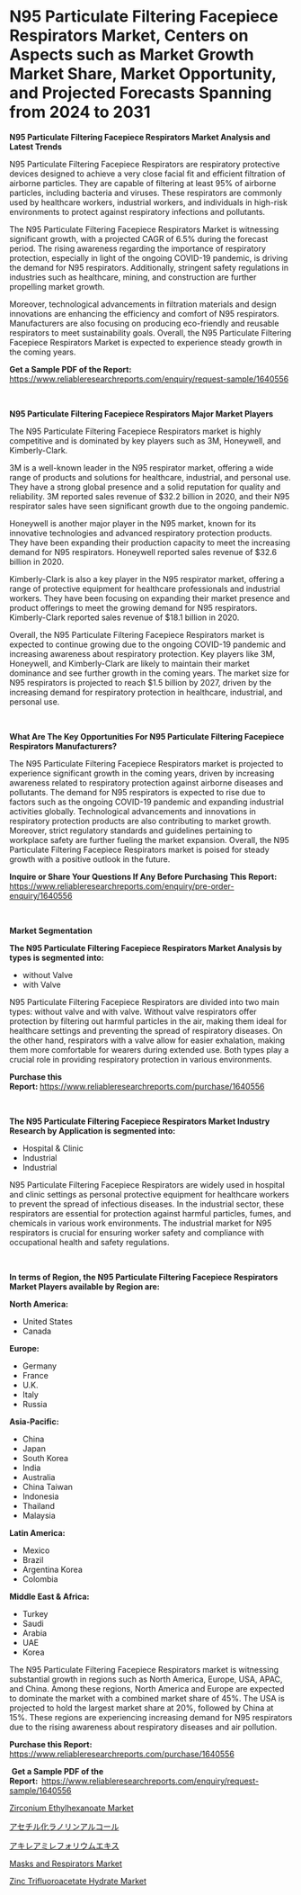 <p><h1>N95 Particulate Filtering Facepiece Respirators Market, Centers on Aspects such as Market Growth Market Share, Market Opportunity, and Projected Forecasts Spanning from 2024 to 2031</h1></p><p><strong>N95 Particulate Filtering Facepiece Respirators Market Analysis and Latest Trends</strong></p>
<p><p>N95 Particulate Filtering Facepiece Respirators are respiratory protective devices designed to achieve a very close facial fit and efficient filtration of airborne particles. They are capable of filtering at least 95% of airborne particles, including bacteria and viruses. These respirators are commonly used by healthcare workers, industrial workers, and individuals in high-risk environments to protect against respiratory infections and pollutants.</p><p>The N95 Particulate Filtering Facepiece Respirators Market is witnessing significant growth, with a projected CAGR of 6.5% during the forecast period. The rising awareness regarding the importance of respiratory protection, especially in light of the ongoing COVID-19 pandemic, is driving the demand for N95 respirators. Additionally, stringent safety regulations in industries such as healthcare, mining, and construction are further propelling market growth.</p><p>Moreover, technological advancements in filtration materials and design innovations are enhancing the efficiency and comfort of N95 respirators. Manufacturers are also focusing on producing eco-friendly and reusable respirators to meet sustainability goals. Overall, the N95 Particulate Filtering Facepiece Respirators Market is expected to experience steady growth in the coming years.</p></p>
<p><strong>Get a Sample PDF of the Report:&nbsp;</strong> <a href="https://www.reliableresearchreports.com/enquiry/request-sample/1640556">https://www.reliableresearchreports.com/enquiry/request-sample/1640556</a></p>
<p>&nbsp;</p>
<p><strong>N95 Particulate Filtering Facepiece Respirators Major Market Players</strong></p>
<p><p>The N95 Particulate Filtering Facepiece Respirators market is highly competitive and is dominated by key players such as 3M, Honeywell, and Kimberly-Clark. </p><p>3M is a well-known leader in the N95 respirator market, offering a wide range of products and solutions for healthcare, industrial, and personal use. They have a strong global presence and a solid reputation for quality and reliability. 3M reported sales revenue of $32.2 billion in 2020, and their N95 respirator sales have seen significant growth due to the ongoing pandemic.</p><p>Honeywell is another major player in the N95 market, known for its innovative technologies and advanced respiratory protection products. They have been expanding their production capacity to meet the increasing demand for N95 respirators. Honeywell reported sales revenue of $32.6 billion in 2020.</p><p>Kimberly-Clark is also a key player in the N95 respirator market, offering a range of protective equipment for healthcare professionals and industrial workers. They have been focusing on expanding their market presence and product offerings to meet the growing demand for N95 respirators. Kimberly-Clark reported sales revenue of $18.1 billion in 2020.</p><p>Overall, the N95 Particulate Filtering Facepiece Respirators market is expected to continue growing due to the ongoing COVID-19 pandemic and increasing awareness about respiratory protection. Key players like 3M, Honeywell, and Kimberly-Clark are likely to maintain their market dominance and see further growth in the coming years. The market size for N95 respirators is projected to reach $1.5 billion by 2027, driven by the increasing demand for respiratory protection in healthcare, industrial, and personal use.</p></p>
<p>&nbsp;</p>
<p><strong>What Are The Key Opportunities For N95 Particulate Filtering Facepiece Respirators Manufacturers?</strong></p>
<p><p>The N95 Particulate Filtering Facepiece Respirators market is projected to experience significant growth in the coming years, driven by increasing awareness related to respiratory protection against airborne diseases and pollutants. The demand for N95 respirators is expected to rise due to factors such as the ongoing COVID-19 pandemic and expanding industrial activities globally. Technological advancements and innovations in respiratory protection products are also contributing to market growth. Moreover, strict regulatory standards and guidelines pertaining to workplace safety are further fueling the market expansion. Overall, the N95 Particulate Filtering Facepiece Respirators market is poised for steady growth with a positive outlook in the future.</p></p>
<p><strong>Inquire or Share Your Questions If Any Before Purchasing This Report:</strong> <a href="https://www.reliableresearchreports.com/enquiry/pre-order-enquiry/1640556">https://www.reliableresearchreports.com/enquiry/pre-order-enquiry/1640556</a></p>
<p>&nbsp;</p>
<p><strong>Market Segmentation</strong></p>
<p><strong>The N95 Particulate Filtering Facepiece Respirators Market Analysis by types is segmented into:</strong></p>
<p><ul><li>without Valve</li><li>with Valve</li></ul></p>
<p><p>N95 Particulate Filtering Facepiece Respirators are divided into two main types: without valve and with valve. Without valve respirators offer protection by filtering out harmful particles in the air, making them ideal for healthcare settings and preventing the spread of respiratory diseases. On the other hand, respirators with a valve allow for easier exhalation, making them more comfortable for wearers during extended use. Both types play a crucial role in providing respiratory protection in various environments.</p></p>
<p><strong>Purchase this Report:&nbsp;</strong><a href="https://www.reliableresearchreports.com/purchase/1640556">https://www.reliableresearchreports.com/purchase/1640556</a></p>
<p>&nbsp;</p>
<p><strong>The N95 Particulate Filtering Facepiece Respirators Market Industry Research by Application is segmented into:</strong></p>
<p><ul><li>Hospital & Clinic</li><li>Industrial</li><li>Industrial</li></ul></p>
<p><p>N95 Particulate Filtering Facepiece Respirators are widely used in hospital and clinic settings as personal protective equipment for healthcare workers to prevent the spread of infectious diseases. In the industrial sector, these respirators are essential for protection against harmful particles, fumes, and chemicals in various work environments. The industrial market for N95 respirators is crucial for ensuring worker safety and compliance with occupational health and safety regulations.</p></p>
<p>&nbsp;</p>
<p><strong>In terms of Region, the N95 Particulate Filtering Facepiece Respirators Market Players available by Region are:</strong></p>
<p>
    <p> <strong> North America: </strong>
        <ul>
            <li>United States</li>
            <li>Canada</li>
        </ul>
        </p> 
    <p> <strong> Europe: </strong>
        <ul>
            <li>Germany</li>
            <li>France</li>
            <li>U.K.</li>
            <li>Italy</li>
            <li>Russia</li>
        </ul>
        </p> 
    <p> <strong> Asia-Pacific: </strong>
        <ul>
            <li>China</li>
            <li>Japan</li>
            <li>South Korea</li>
            <li>India</li>
            <li>Australia</li>
            <li>China Taiwan</li>
            <li>Indonesia</li>
            <li>Thailand</li>
            <li>Malaysia</li>
        </ul>
        </p> 
    <p> <strong> Latin America: </strong>
        <ul>
            <li>Mexico</li>
            <li>Brazil</li>
            <li>Argentina Korea</li>
            <li>Colombia</li>
        </ul>
        </p> 
    <p> <strong> Middle East & Africa: </strong>
        <ul>
            <li>Turkey</li>
            <li>Saudi</li>
            <li>Arabia</li>
            <li>UAE</li>
            <li>Korea</li>
        </ul>
    </p>
    </p>
<p><p>The N95 Particulate Filtering Facepiece Respirators market is witnessing substantial growth in regions such as North America, Europe, USA, APAC, and China. Among these regions, North America and Europe are expected to dominate the market with a combined market share of 45%. The USA is projected to hold the largest market share at 20%, followed by China at 15%. These regions are experiencing increasing demand for N95 respirators due to the rising awareness about respiratory diseases and air pollution.</p></p>
<p><strong>Purchase this Report: </strong><a href="https://www.reliableresearchreports.com/purchase/1640556">https://www.reliableresearchreports.com/purchase/1640556</a></p>
<p>&nbsp;<strong>Get a Sample PDF of the Report:&nbsp;&nbsp;</strong><a href="https://www.reliableresearchreports.com/enquiry/request-sample/1640556">https://www.reliableresearchreports.com/enquiry/request-sample/1640556</a></p>
<p><strong></strong></p>
<p><p><a href="https://issuu.com/reportprime-2/docs/zirconium-ethylhexanoate-market-size-2030.pptx">Zirconium Ethylhexanoate Market</a></p><p><a href="https://github.com/joaejkdzgyljvo6/Market-Research-Report-List-1/blob/main/86118907134.md">アセチル化ラノリンアルコール</a></p><p><a href="https://github.com/NashBeahan2023/Market-Research-Report-List-1/blob/main/99315677135.md">アキレアミレフォリウムエキス</a></p><p><a href="https://github.com/wusalecollins540tpqoz/Market-Research-Report-List-1/blob/main/masks-and-respirators-market.md">Masks and Respirators Market</a></p><p><a href="https://issuu.com/reportprime-2/docs/zinc-trifluoroacetate-hydrate-market-size-2030.ppt">Zinc Trifluoroacetate Hydrate Market</a></p></p>